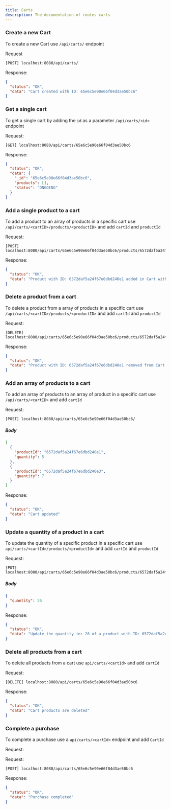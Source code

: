 ```yaml
---
title: Carts
description: The documentation of routes carts
---
```


### Create a new Cart

To create a new Cart use `/api/carts/` endpoint

Request

```
[POST] localhost:8080/api/carts/
```

Response:

```json
{
  "status": "OK",
  "data": "Cart created with ID: 65e6c5e90e66f04d3ae50bc6"
}
```

### Get a single cart

To get a single cart by adding the `id` as a parameter `/api/carts/<id>` endpoint

Request:

```
[GET] localhost:8080/api/carts/65e6c5e90e66f04d3ae50bc6
```

Response:

```json
{
  "status": "OK",
  "data": {
    "_id": "65e6c5e90e66f04d3ae50bc6",
    "products": [],
    "status": "ONGOING"
  }
}
```

### Add a single product to a cart

To add a product to an array of products in a specific cart use `/api/carts/<cartID>/products/<productID>` and add `cartId` and `productId`

Request:

```
[POST] localhost:8080/api/carts/65e6c5e90e66f04d3ae50bc6/products/6572daf5a24f67e6dbd240e1
```

Response:

```json
{
  "status": "OK",
  "data": "Product with ID: 6572daf5a24f67e6dbd240e1 added in Cart with ID: 65e6c5e90e66f04d3ae50bc6"
}
```

### Delete a product from a cart

To delete a product from a array of products in a specific cart use `/api/carts/<cartID>/products/<productID>` and add `cartId` and `productId`

Request:

```
[DELETE] localhost:8080/api/carts/65e6c5e90e66f04d3ae50bc6/products/6572daf5a24f67e6dbd240e1
```

Response:

```json
{
  "status": "OK",
  "data": "Product with ID: 6572daf5a24f67e6dbd240e1 removed from Cart with ID: 65e6c5e90e66f04d3ae50bc6"
}
```

### Add an array of products to a cart

To add an array of products to an array of product in a specific cart use `/api/carts/<cartID>` and add `cartId`

Request:

```
[POST] localhost:8080/api/carts/65e6c5e90e66f04d3ae50bc6/
```

##### Body

```json
[
  {
    "productId": "6572daf5a24f67e6dbd240e1",
    "quantity": 5
  },
  {
    "productId": "6572daf5a24f67e6dbd240e3",
    "quantity": 7
  }
]
```

Response:

```json
{
  "status": "OK",
  "data": "Cart updated"
}
```

### Update a quantity of a product in a cart

To update the quantity of a specific product in a specific cart use `api/carts/<cartId>/products/<productId>` and add `cartId` and `productId`

Request:

```
[PUT] localhost:8080/api/carts/65e6c5e90e66f04d3ae50bc6/products/6572daf5a24f67e6dbd240e1
```

##### Body

```json
{
  "quantity": 26
}
```

Response:

```json
{
  "status": "OK",
  "data": "Update the quantity in: 26 of a product with ID: 6572daf5a24f67e6dbd240e1 in cart with ID: 65e6c5e90e66f04d3ae50bc6"
}
```

### Delete all products from a cart

To delete all products from a cart use `api/carts/<cartId>` and add `cartId`

Request:

```
[DELETE] localhost:8080/api/carts/65e6c5e90e66f04d3ae50bc6
```

Response:

```json
{
  "status": "OK",
  "data": "Cart products are deleted"
}
```

### Complete a purchase

To complete a purchase use a `api/carts/<cartId>` endpoint and add `CartId`

Request:

Request:

```
[POST] localhost:8080/api/carts/65e6c5e90e66f04d3ae50bc6
```

Response:

```json
{
  "status": "OK",
  "data": "Purchase completed"
}
```
